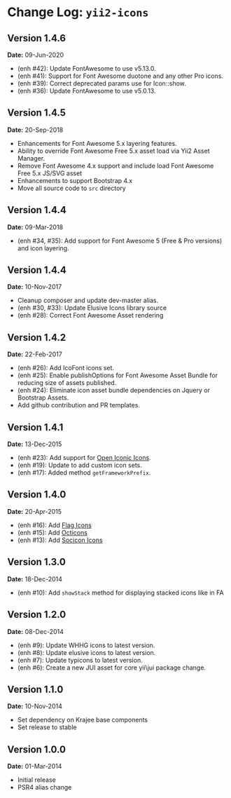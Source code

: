 Change Log: `yii2-icons`
========================

## Version 1.4.6

**Date:** 09-Jun-2020

- (enh #42): Update FontAwesome to use v5.13.0.
- (enh #41): Support for Font Awesome duotone and any other Pro icons.
- (enh #39): Correct deprecated params use for Icon::show.
- (enh #36): Update FontAwesome to use v5.0.13.

## Version 1.4.5

**Date:** 20-Sep-2018

- Enhancements for Font Awesome 5.x layering features.
- Ability to override Font Awesome Free 5.x asset load via Yii2 Asset Manager.
- Remove Font Awesome 4.x support and include load Font Awesome Free 5.x JS/SVG asset 
- Enhancements to support Bootstrap 4.x
- Move all source code to `src` directory

## Version 1.4.4

**Date:** 09-Mar-2018

- (enh #34, #35): Add support for Font Awesome 5 (Free & Pro versions) and icon layering.

## Version 1.4.4

**Date:** 10-Nov-2017

- Cleanup composer and update dev-master alias.
- (enh #30, #33): Update Elusive Icons library source
- (enh #28): Correct Font Awesome Asset rendering

## Version 1.4.2

**Date:** 22-Feb-2017

- (enh #26): Add IcoFont icons set.
- (enh #25): Enable publishOptions for Font Awesome Asset Bundle for reducing size of assets published. 
- (enh #24): Eliminate icon asset bundle dependencies on Jquery or Bootstrap Assets.
- Add github contribution and PR templates.

## Version 1.4.1

**Date:** 13-Dec-2015

- (enh #23): Add support for [Open Iconic Icons](https://useiconic.com/open#icons).
- (enh #19): Update to add custom icon sets.
- (enh #17): Added method `getFrameworkPrefix`.

## Version 1.4.0

**Date:** 20-Apr-2015

- (enh #16): Add [Flag Icons](http://lipis.github.io/flag-icon-css/)
- (enh #15): Add [Octicons](https://octicons.github.com/)
- (enh #13): Add [Socicon Icons](http://www.socicon.com/)

## Version 1.3.0

**Date:** 18-Dec-2014

- (enh #10): Add `showStack` method for displaying stacked icons like in FA

## Version 1.2.0

**Date:** 08-Dec-2014

- (enh #9): Update WHHG icons to latest version.
- (enh #8): Update elusive icons to latest version.
- (enh #7): Update typicons to latest version.
- (enh #6): Create a new JUI asset for core yii\jui package change.

## Version 1.1.0

**Date:** 10-Nov-2014

- Set dependency on Krajee base components
- Set release to stable

## Version 1.0.0

**Date:** 01-Mar-2014

- Initial release
- PSR4 alias change
